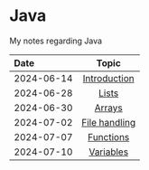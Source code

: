 # Java

My notes regarding Java

Date | Topic
:-- | :--:
2024-06-14 | [Introduction](javaIntroduction.md)
2024-06-28 | [Lists](javaLists.md)
2024-06-30 | [Arrays](javaArrays.md)
2024-07-02 | [File handling](javaFiles.md)
2024-07-07 | [Functions](javaMethods.md)
2024-07-10 | [Variables](javaVariables.md)
